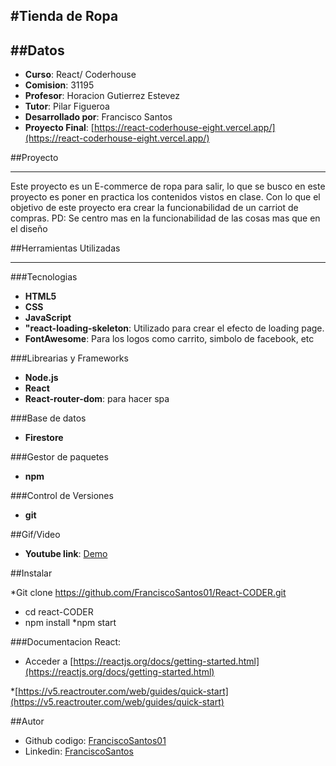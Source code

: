 #Tienda de Ropa
---
##Datos
---
* **Curso**: React/ Coderhouse
* **Comision**: 31195
* **Profesor**: Horacion Gutierrez Estevez
* **Tutor**: Pilar Figueroa
* **Desarrollado por**: Francisco Santos
* **Proyecto Final**: [https://react-coderhouse-eight.vercel.app/](https://react-coderhouse-eight.vercel.app/)

##Proyecto
***
Este proyecto es un E-commerce de ropa para salir, lo que se busco en este proyecto es poner en practica los contenidos vistos en clase. Con lo  que el objetivo de este proyecto era crear la funcionabilidad de un carriot de compras.
PD: Se centro mas en la funcionabilidad de las cosas mas que en el diseño

##Herramientas Utilizadas
***
###Tecnologias
* **HTML5**
* **CSS**
* **JavaScript**
* **"react-loading-skeleton**: Utilizado para crear el efecto de loading page.
* **FontAwesome**: Para los logos como carrito, simbolo de facebook, etc

###Librearias y Frameworks
* **Node.js**
* **React**
* **React-router-dom**: para hacer spa

###Base de datos
* **Firestore**

###Gestor de paquetes
* **npm**

###Control de Versiones
* **git**

##Gif/Video
* **Youtube link**: [Demo](https://youtu.be/I18HLnWFLbk)

##Instalar

*Git clone https://github.com/FranciscoSantos01/React-CODER.git
* cd react-CODER
* npm install
*npm start

###Documentacion React:
* Acceder a [https://reactjs.org/docs/getting-started.html](https://reactjs.org/docs/getting-started.html)

*[https://v5.reactrouter.com/web/guides/quick-start](https://v5.reactrouter.com/web/guides/quick-start)

##Autor
* Github codigo: [FranciscoSantos01](https://github.com/FranciscoSantos01/React-CODER)
* Linkedin: [FranciscoSantos](https://www.linkedin.com/in/francisco-santos-a6973a1ab/)

